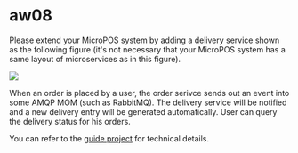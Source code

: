 # aw08

Please extend your MicroPOS system by adding a delivery service shown as the following figure (it's not necessary that your MicroPOS system has a same layout of microservices as in this figure).

![](10-pos.svg)

When an order is placed by a user, the order serivce sends out an event into some AMQP MOM (such as RabbitMQ). The delivery service will be notified and a new delivery entry will be generated automatically. User can query the delivery status for his orders.

You can refer to the [guide project](https://github.com/spring-guides/gs-spring-cloud-stream) for technical details.
